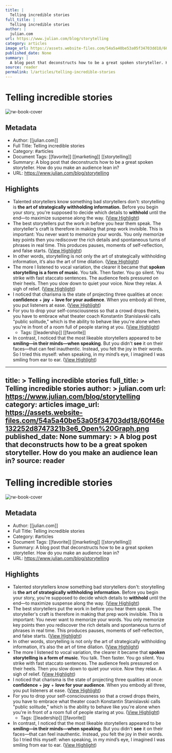 ```yaml
---
title: |
  Telling incredible stories
full_title: |
  Telling incredible stories
author: |
  julian.com
url: https://www.julian.com/blog/storytelling
category: articles
image_url: https://assets.website-files.com/54a5a40be53a05f34703dd18/60f46e132252d8747321b3e6_Open%20Graph.png
published_date: None
summary: |
  A blog post that deconstructs how to be a great spoken storyteller. How do you make an audience lean in?
source: reader
permalink: l/articles/telling-incredible-stories
---
```

# Telling incredible stories

![rw-book-cover](https://assets.website-files.com/54a5a40be53a05f34703dd18/60f46e132252d8747321b3e6_Open%20Graph.png)

## Metadata
- Author: [[julian.com]]
- Full Title: Telling incredible stories
- Category: #articles
- Document Tags: [[favorite]] [[marketing]] [[storytelling]] 
- Summary: A blog post that deconstructs how to be a great spoken storyteller. How do you make an audience lean in?
- URL: https://www.julian.com/blog/storytelling

## Highlights
- Talented storytellers know something bad storytellers don't: storytelling is **the art of strategically withholding information.** Before you begin your story, you're supposed to decide which details to **withhold** until the end—to maximize suspense along the way. ([View Highlight](https://read.readwise.io/read/01he84jmm9x06fbzy8vnqj3a1b))
- The best storytellers put the work in before you hear them speak.
  The storyteller's craft is therefore in making that prep work invisible. This is important: You never want to memorize your words. You only memorize key points then you rediscover the rich details and spontaneous turns of phrases in real time. This produces pauses, moments of self-reflection, and false starts. ([View Highlight](https://read.readwise.io/read/01he84ktdjrjz2wggt4peejjj4))
- In other words, storytelling is not only the art of strategically withholding information, it’s also the art of time dilation. ([View Highlight](https://read.readwise.io/read/01he84n5sxfbgxa67hjvb5c0tm))
- The more I listened to vocal variation, the clearer it became that **spoken storytelling is a form of music**. You talk. Then faster. You go silent. You strike with fast staccato sentences. The audience feels pressured on their heels. Then you slow down to quiet your voice. Now they relax. A sigh of relief. ([View Highlight](https://read.readwise.io/read/01he84rv1zb4zwjgh7gz2a23ra))
- I noticed that charisma is the state of projecting three qualities at once: **confidence** + **joy** + **love for your audience**. When you embody all three, you put listeners at ease. ([View Highlight](https://read.readwise.io/read/01he84vtahyp4y563vw0jr117b))
- For you to drop your self-consciousness so that a crowd drops theirs, you have to embrace what theater coach Konstantin Stanislavski calls "public solitude," which is the ability to behave like you're alone when you're in front of a room full of people staring at you. ([View Highlight](https://read.readwise.io/read/01he84w9fjk55cz29vy7ax4kxz))
    - Tags: [[leadership]] [[favorite]] 
- In contrast, I noticed that the most likeable storytellers appeared to be **smiling—in their minds—when speaking**. But you didn't **see** it on their faces—that can feel inauthentic. Instead, you felt the joy in their words.
  So I tried this myself: when speaking, in my mind’s eye, I imagined I was smiling from ear to ear. ([View Highlight](https://read.readwise.io/read/01he84yg9213hxx5eexfvc46dm))


---
title: >
  Telling incredible stories
full_title: >
  Telling incredible stories
author: >
  julian.com
url: https://www.julian.com/blog/storytelling
category: articles
image_url: https://assets.website-files.com/54a5a40be53a05f34703dd18/60f46e132252d8747321b3e6_Open%20Graph.png
published_date: None
summary: >
  A blog post that deconstructs how to be a great spoken storyteller. How do you make an audience lean in?
source: reader
---
# Telling incredible stories

![rw-book-cover](https://assets.website-files.com/54a5a40be53a05f34703dd18/60f46e132252d8747321b3e6_Open%20Graph.png)

## Metadata
- Author: [[julian.com]]
- Full Title: Telling incredible stories
- Category: #articles
- Document Tags: [[favorite]] [[marketing]] [[storytelling]] 
- Summary: A blog post that deconstructs how to be a great spoken storyteller. How do you make an audience lean in?
- URL: https://www.julian.com/blog/storytelling

## Highlights
- Talented storytellers know something bad storytellers don't: storytelling is **the art of strategically withholding information.** Before you begin your story, you're supposed to decide which details to **withhold** until the end—to maximize suspense along the way. ([View Highlight](https://read.readwise.io/read/01he84jmm9x06fbzy8vnqj3a1b))
- The best storytellers put the work in before you hear them speak.
  The storyteller's craft is therefore in making that prep work invisible. This is important: You never want to memorize your words. You only memorize key points then you rediscover the rich details and spontaneous turns of phrases in real time. This produces pauses, moments of self-reflection, and false starts. ([View Highlight](https://read.readwise.io/read/01he84ktdjrjz2wggt4peejjj4))
- In other words, storytelling is not only the art of strategically withholding information, it’s also the art of time dilation. ([View Highlight](https://read.readwise.io/read/01he84n5sxfbgxa67hjvb5c0tm))
- The more I listened to vocal variation, the clearer it became that **spoken storytelling is a form of music**. You talk. Then faster. You go silent. You strike with fast staccato sentences. The audience feels pressured on their heels. Then you slow down to quiet your voice. Now they relax. A sigh of relief. ([View Highlight](https://read.readwise.io/read/01he84rv1zb4zwjgh7gz2a23ra))
- I noticed that charisma is the state of projecting three qualities at once: **confidence** + **joy** + **love for your audience**. When you embody all three, you put listeners at ease. ([View Highlight](https://read.readwise.io/read/01he84vtahyp4y563vw0jr117b))
- For you to drop your self-consciousness so that a crowd drops theirs, you have to embrace what theater coach Konstantin Stanislavski calls "public solitude," which is the ability to behave like you're alone when you're in front of a room full of people staring at you. ([View Highlight](https://read.readwise.io/read/01he84w9fjk55cz29vy7ax4kxz))
    - Tags: [[leadership]] [[favorite]] 
- In contrast, I noticed that the most likeable storytellers appeared to be **smiling—in their minds—when speaking**. But you didn't **see** it on their faces—that can feel inauthentic. Instead, you felt the joy in their words.
  So I tried this myself: when speaking, in my mind’s eye, I imagined I was smiling from ear to ear. ([View Highlight](https://read.readwise.io/read/01he84yg9213hxx5eexfvc46dm))


